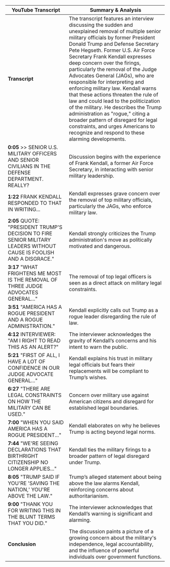 
| **YouTube Transcript** | **Summary & Analysis** |
|------------------------|-----------------------|
| **Transcript** | The transcript features an interview discussing the sudden and unexplained removal of multiple senior military officials by former President Donald Trump and Defense Secretary Pete Hegseth. Former U.S. Air Force Secretary Frank Kendall expresses deep concern over the firings, particularly the removal of the Judge Advocates General (JAGs), who are responsible for interpreting and enforcing military law. Kendall warns that these actions threaten the rule of law and could lead to the politicization of the military. He describes the Trump administration as "rogue," citing a broader pattern of disregard for legal constraints, and urges Americans to recognize and respond to these alarming developments. |
| **0:05** >> SENIOR U.S. MILITARY OFFICERS AND SENIOR CIVILIANS IN THE DEFENSE DEPARTMENT. REALLY? | Discussion begins with the experience of Frank Kendall, a former Air Force Secretary, in interacting with senior military leadership. |
| **1:22** FRANK KENDALL RESPONDED TO THAT IN WRITING... | Kendall expresses grave concern over the removal of top military officials, particularly the JAGs, who enforce military law. |
| **2:05** QUOTE: "PRESIDENT TRUMP'S DECISION TO FIRE SENIOR MILITARY LEADERS WITHOUT CAUSE IS FOOLISH AND A DISGRACE." | Kendall strongly criticizes the Trump administration's move as politically motivated and dangerous. |
| **3:17** "WHAT FRIGHTENS ME MOST IS THE REMOVAL OF THREE JUDGE ADVOCATES GENERAL..." | The removal of top legal officers is seen as a direct attack on military legal constraints. |
| **3:51** "AMERICA HAS A ROGUE PRESIDENT AND A ROGUE ADMINISTRATION." | Kendall explicitly calls out Trump as a rogue leader disregarding the rule of law. |
| **4:12** INTERVIEWER: "AM I RIGHT TO READ THIS AS AN ALERT?" | The interviewer acknowledges the gravity of Kendall’s concerns and his intent to warn the public. |
| **5:21** "FIRST OF ALL, I HAVE A LOT OF CONFIDENCE IN OUR JUDGE ADVOCATE GENERAL..." | Kendall explains his trust in military legal officials but fears their replacements will be compliant to Trump’s wishes. |
| **6:27** "THERE ARE LEGAL CONSTRAINTS ON HOW THE MILITARY CAN BE USED." | Concern over military use against American citizens and disregard for established legal boundaries. |
| **7:00** "WHEN YOU SAID AMERICA HAS A ROGUE PRESIDENT..." | Kendall elaborates on why he believes Trump is acting beyond legal norms. |
| **7:44** "WE'RE SEEING DECLARATIONS THAT BIRTHRIGHT CITIZENSHIP NO LONGER APPLIES..." | Kendall ties the military firings to a broader pattern of legal disregard under Trump. |
| **8:05** "TRUMP SAID IF YOU'RE 'SAVING THE NATION,' YOU'RE ABOVE THE LAW." | Trump’s alleged statement about being above the law alarms Kendall, reinforcing concerns about authoritarianism. |
| **9:00** "THANK YOU FOR WRITING THIS IN THE BLUNT TERMS THAT YOU DID." | The interviewer acknowledges that Kendall’s warning is significant and alarming. |
| **Conclusion** | The discussion paints a picture of a growing concern about the military's independence, legal accountability, and the influence of powerful individuals over government functions. |
